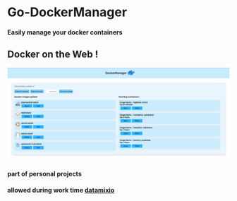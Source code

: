 # Go-DockerManager
#### Easily manage your docker containers
## Docker on the Web !
![alt text](img/Screenshot_34.png)

#### part of personal projects
#### allowed during work time [datamixio](@datamixio)
